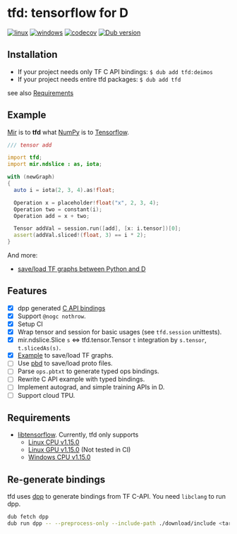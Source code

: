 # tfd: tensorflow for D

[![linux](https://github.com/ShigekiKarita/tfd/workflows/linux/badge.svg)](https://github.com/ShigekiKarita/tfd/actions?query=workflow:linux)
[![windows](https://github.com/ShigekiKarita/tfd/workflows/windows/badge.svg)](https://github.com/ShigekiKarita/tfd/actions?query=workflow:windows)
[![codecov](https://codecov.io/gh/ShigekiKarita/tfd/branch/master/graph/badge.svg)](https://codecov.io/gh/ShigekiKarita/tfd)
[![Dub version](https://img.shields.io/dub/v/tfd.svg)](https://code.dlang.org/packages/tfd)

## Installation

- If your project needs only TF C API bindings: `$ dub add tfd:deimos`
- If your project needs entire tfd packages: `$ dub add tfd`

see also [Requirements](#requirements)

## Example

[Mir](https://github.com/libmir) is to **tfd** what [NumPy](https://numpy.org) is to [Tensorflow](https://www.tensorflow.org).

```d
/// tensor add

import tfd;
import mir.ndslice : as, iota;

with (newGraph)
{
  auto i = iota(2, 3, 4).as!float;

  Operation x = placeholder!float("x", 2, 3, 4);
  Operation two = constant(i);
  Operation add = x + two;

  Tensor addVal = session.run([add], [x: i.tensor])[0];
  assert(addVal.sliced!(float, 3) == i * 2);
}
```

And more:
- [save/load TF graphs between Python and D](example/graph_import)

## Features

- [x] dpp generated [C API bindings](deimos/tfd)
- [x] Support `@nogc nothrow`.
- [x] Setup CI
- [x] Wrap tensor and session for basic usages (see `tfd.session` unittests).
- [x] mir.ndslice.Slice `s` <=> tfd.tensor.Tensor `t` integration by `s.tensor`, `t.slicedAs(s)`.
- [x] [Example](example/graph_import) to save/load TF graphs.
- [ ] Use [pbd](https://github.com/ShigekiKarita/pbd) to save/load proto files.
- [ ] Parse `ops.pbtxt` to generate typed ops bindings.
- [ ] Rewrite C API example with typed bindings.
- [ ] Implement autograd, and simple training APIs in D.
- [ ] Support cloud TPU.

## Requirements

- [libtensorflow](https://www.tensorflow.org/install/lang_c). Currently, tfd only supports
  - [Linux CPU v1.15.0](https://storage.googleapis.com/tensorflow/libtensorflow/libtensorflow-cpu-linux-x86_64-1.15.0.tar.gz)
  - [Linux GPU v1.15.0](https://storage.googleapis.com/tensorflow/libtensorflow/libtensorflow-gpu-linux-x86_64-1.15.0.tar.gz) (Not tested in CI)
  - [Windows CPU v1.15.0](https://storage.googleapis.com/tensorflow/libtensorflow/libtensorflow-cpu-windows-x86_64-1.15.0.zip)

## Re-generate bindings

tfd uses [dpp](https://github.com/atilaneves/dpp) to generate bindings from TF C-API. You need `libclang` to run dpp.

```bash
dub fetch dpp
dub run dpp -- --preprocess-only --include-path ./download/include <target dpp file>
```
